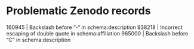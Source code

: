 # Problematic Zenodo records


160945 | Backslash before “-“ in schema:description
938218 | Incorrect escaping of double quote in schema:affiliation 
965000 | Backslash before “C” in schema:description
